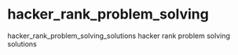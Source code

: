 # hacker_rank_problem_solving
hacker_rank_problem_solving_solutions
hacker rank problem solving solutions
